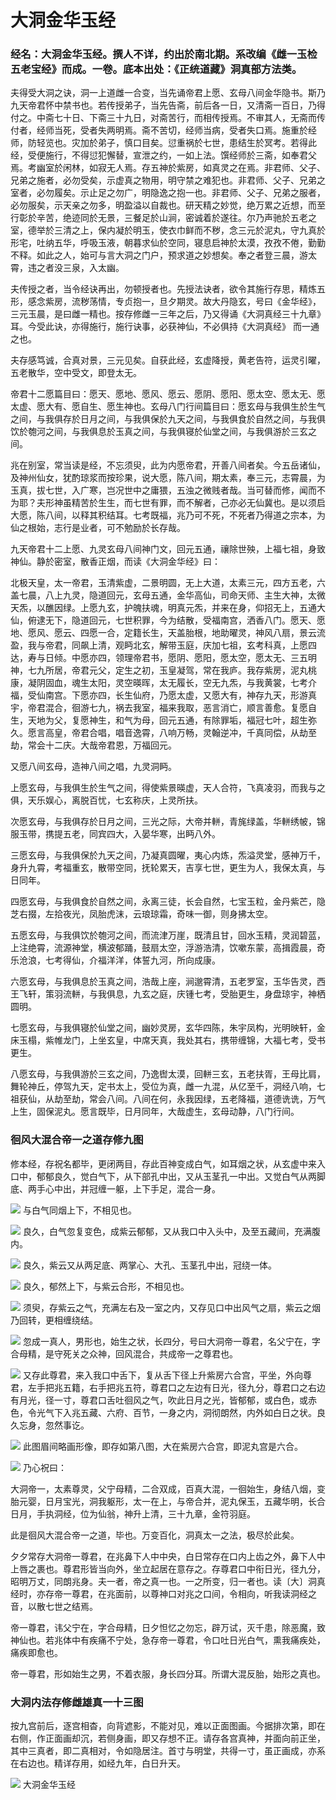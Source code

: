 # 大洞金华玉经

### 经名：大洞金华玉经。撰人不详，约出於南北期。系改编《雌一玉检五老宝经》而成。一卷。底本出处：《正统道藏》洞真部方法类。
夫得受大洞之诀，洞一上道雌一合变，当先诵帝君上愿、玄母八间金华隐书。斯乃九天帝君怀中禁书也。若传授弟子，当先告斋，前后各一日，又清斋一百日，乃得付之。中斋七十日、下斋三十九日，对斋苦行，而相传授焉。不审其人，无斋而传付者，经师当死，受者失两明焉。斋不苦切，经师当病，受者失口焉。施重於经师，防轻览也。灾加於弟子，慎口目矣。愆重祸於七世，患结生於冥考。若得此经，受便施行，不得愆犯懈替，宣泄之约，一如上法。馔经师於三斋，如奉君父焉。考幽室於闲林，如寂无人焉。存五神於紫房，如真灵之在焉。非君师、父子、兄弟之施者，必勿受矣，示虚真之物用，明守禁之难犯也。非君师、父子、兄弟之室者，必勿履矣。示止足之勿广，明隐逸之抱一也。非君师、父子、兄弟之服者，必勿服矣，示天亲之勿多，明盈溢以自裁也。研天精之妙觉，绝万累之近想，而至行彰於辛苦，绝迹同於无景，三餐足於山涧，密诚着於遂往。尔乃声驰於五老之室，德举於三清之上，保内凝於明玉，使衣巾鲜而不秽，念三元於泥丸，守九真於形宅，吐纳五华，呼吸玉液，朝暮求仙於空同，寝息启神於太漠，孜孜不倦，勤勤不释。如此之人，始可与言大洞之门户，预求道之妙想矣。奉之者登三晨，游太霄，违之者没三泉，入太幽。

夫传授之者，当令经诀再出，勿顿授者也。先授法诀者，欲令其施行存思，精炼五形，感念紫房，流秽荡情，专贞抱一，旦夕期灵。故大丹隐玄，号曰《金华经》，三元玉晨，是曰雌一精也。按存修雌一三年之后，乃又得诵《大洞真经三十九章》耳。今受此诀，亦得施行，施行诀事，必获神仙，不必俱持《大洞真经》 而一通之也。

夫存感笃诚，合真对景，三元见矣。自获此经，玄虚降授，黄老告符，运灵引曜，五老散华，空中受文，即登太无。

帝君十二愿篇目曰：愿天、愿地、愿风、愿云、愿阴、愿阳、愿太空、愿太无、愿太虚、愿大有、愿自生、愿生神也。玄母八门行间篇目曰：愿玄母与我俱生於生气之间，与我俱存於日月之间，与我俱保於九天之间，与我俱食於自然之间，与我俱饮於匏河之间，与我俱息於玉真之间，与我俱寝於仙堂之间，与我俱游於三玄之间。

兆在别室，常当读是经，不忘须臾，此为内愿帝君，开善八间者矣。今五岳诸仙，及神州仙女，犹酌琼浆而按珍果，说大愿，陈八间，期太素，奉三元，志霄晨，为玉真，拔七世，入广寒，岂况世中之庸猥，五浊之微贱者哉。当可替而修，闻而不为耶？夫形神虽精苦於生生，而七世有罪，而不解者，己亦必无仙冀也。是以须启大愿，陈八间，以释其积结耳。七考既福，兆乃可不死，不死者乃得道之宗本，为仙之根始，志行是业者，可不勉励於长存哉。

九天帝君十二上愿、九灵玄母八间神门文，回元五通，禳除世殃，上福七祖，身致神仙。静於密室，散香正烟，而读《大洞金华经》曰：

北极天皇，太一帝君，玉清紫虚，二景明圆，无上大道，太素三元，四方五老，六盖七晨，八上九灵，隐道回元，玄母五通，金华高仙，司命天师、主生大神，太微天炁，以醮因绿。上愿九玄，护魄扶魂，明真元炁，并来在身，仰招无上，五通大仙，俯逮无下，隐道回元，七世积罪，今为结散，受福南宫，洒香八门。愿天、愿地、愿风、愿云、四愿一合，定籍长生，天盖胎根，地助曜灵，神风八扇，景云流盈，我与帝君，同飙上清，观眄北玄，解带玉庭，庆加七祖，玄考科真，上愿四达，寿与日倾。中愿亦四，领理帝君书，愿阴、愿阳，愿太空，愿太无、三五明神，七九所居，帝君元父，定生之初，玉皇凝驾，常在我庐。我存紫房，泥丸桃康，凝阴固血，魂生太阳，灵空暎晖，太无履长，空无九炁，与我黄裳，七考介福，受仙南宫。下愿亦四，长生仙府，乃愿太虚，又愿大有，神存九天，形游真宇，帝君混合，徊游七九，祸去我室，福来我取，恶言消亡，顺言善愈。复愿自生，天地为父，复愿神生，和气为母，回元五通，有除罪垢，福冠七叶，超生弥久。愿言高皇，帝君合唱，唱音逸霄，八响万畅，灵翰逆冲，千真同偿，从劫至劫，常会十二庆。大哉帝君恩，万福回元。

又愿八间玄母，造神八间之唱，九灵洞眄。

上愿玄母，与我俱生於生气之间，得使紫景暎虚，天人合符，飞真凌羽，而我与之俱，天乐娱心，离脱百忧，七玄称庆，上灵所扶。

次愿玄母，与我俱存於日月之间，三光之际，大帝并軿，青旄绿盖，华軿绣帔，锦服玉带，携提五老，同宾四大，入晏华寒，出眄八外。

三愿玄母，与我俱保於九天之间，乃凝真圆曜，夷心内炼，炁溢灵堂，感神万千，身升九霄，考福重玄，散带空同，抚轮累天，吉享七世，更生为人，我保太真，与日同年。

四愿玄母，与我俱食於自然之间，永离三徒，长会自然，七宝玉粒，金丹紫芒，隐芝右掇，左拾夜光，凤胎虎沫，云琅琼霜，奇味一御，则身拂太空。

五愿玄母，与我俱饮於匏河之间，而流津万崖，既清且甘，回水玉精，灵润碧蓝，上注绝霄，流源神堂，横波郁踊，鼓扇太空，浮游浩清，饮嗽东蒙，高揖霞晨，奇乐沧浪，七考得仙，介福洋洋，体誓九河，所向成康。

六愿玄母，与我俱息於玉真之间，浩哉上座，涧邈霄清，五老罗室，玉华告灵，西王飞轩，策羽流軿，与我俱息，九玄之庭，庆锺七考，受胎更生，身盘琼宇，神栖圆明。

七愿玄母，与我俱寝於仙堂之间，幽妙灵房，玄华四陈，朱宇凤构，光明映轩，金床玉榻，紫帷龙门，上坐玄皇，中席天真，我处其右，携带缠锦，大福七考，受书更生。

八愿玄母，与我俱游於三玄之间，乃逸辔太漠，回軿三玄，五老扶胥，王母比肩，舞轮神丘，停驾九天，定书太上，受位为真，雌一九混，从亿至千，洞经八响，七祖获仙，从劫至劫，常会八间。八间在何，永我因绿，五老降福，道德诜诜，万气上生，固保泥丸。愿言既毕，日月同年，大哉虚生，玄母动静，八门行间。


### 徊风大混合帝一之道存修九图

修本经，存祝名都毕，更闭两目，存此百神变成白气，如耳烟之状，从玄虚中来入口中，郁郁良久，觉白气下，从下部孔中出，又从玉茎孔一中出。又觉白气从两脚底、两手心中出，并冠缠一躯，上下手足，混合一身。



![](/media/202305/2023-05-09_170114_0759960.4130832838634778.png)
与白气同烟上下，不相见也。



![](/media/202305/2023-05-09_170123_3473020.6441306240432735.png)
良久，白气忽复变色，成紫云郁郁，又从我口中入头中，及至五藏间，充满腹内。



![](/media/202305/2023-05-09_170128_7838230.8191262039294841.png)
良久，紫云又从两足底、两掌心、大孔、玉茎孔中出，冠绕一体。



![](/media/202305/2023-05-09_170138_0026600.5703383784966397.png)
良久，郁然上下，与紫云合形，不相见也。



![](/media/202305/2023-05-09_170144_5012730.27860402200214796.png)
须臾，存紫云之气，充满左右及一室之内，又存见口中出风气之扇，紫云之烟乃回转，更相缠绕结。



![](/media/202305/2023-05-09_170155_4859380.4629117323623554.png)
忽成一真人，男形也，始生之状，长四分，号曰大洞帝一尊君，名父宁在，字合母精，是守死关之众神，回风混合，共成帝一之尊君也。



![](/media/202305/2023-05-09_170202_9756550.7593995263066019.png)
又存此尊君，来入我口中舌下，复从舌下径上升紫房六合宫，平坐，外向尊君，左手把兆五籍，右手把兆五符，尊君口之左边有日光，径九分，尊君口之右边有月光，径一寸，尊君口舌吐徊风之气，吹此日月之光，皆郁郁，或白色，或赤色，令光气下入兆五藏、六府、百节，一身之内，洞彻朗然，内外如白日之状。良久忘身，忽然事讫。



![](/media/202305/2023-05-09_170209_7040260.049993865841418184.png)
此图眉间略画形像，即存如第八图，大在紫房六合宫，即泥丸宫是六合。



![](/media/202305/2023-05-09_170216_5441510.4450766068166174.png)
乃心祝曰：

大洞帝一，太素尊灵，父宁母精，二合双成，百真大混，一徊始生，身结八烟，变胎元婴，日月宝光，洞我躯形，太一在上，与帝合并，泥丸保玉，五藏华明，长合日月，手执洞经，位为仙翁，神升上清，三十九章，金符羽庭。

此是徊风大混合帝一之道，毕也。万变百化，洞真太一之法，极尽於此矣。

夕夕常存大洞帝一尊君，在兆鼻下人中中央，白日常存在口内上齿之外，鼻下人中上唇之裹也。尊君形皆当向外，坐立起居在意存之。存尊君口中衔日光，径九分，昭明万丈，同朗兆身。夫一者，帝之真一也。一之所变，归一者也。读〔大〕洞真经时，亦存帝一尊君，在兆面前，以尊神口对兆之口间，令相向，听我读洞经之音，以散七世之结焉。

帝一尊君，讳父宁在，字合母精，日夕怛忆之勿忘，辟万试，灭千患，除恶魔，致神仙也。若兆体中有疾痛不宁处，急存帝一尊君，令口吐日光白气，熏我痛疾处，痛疾即愈也。

帝一尊君，形如始生之男，不着衣服，身长四分耳。所谓大混反胎，始形之真也。

### 大洞内法存修雌雄真一十三图

按九宫前后，逐宫相杳，向背遮影，不能对见，难以正面图画。今据排次第，即在右侧，作正面画却沉，若侧身画，即又存想不正。请存各宫真神，并面向前正坐，其中三真者，即二真相对，令如隐居注。首寸与明堂，共得一寸，虽正画成，亦系在右边也。精详存用，如经九年，白日升天。



![](/media/202305/2023-05-09_170228_1147350.10592653205853708.png)
大洞金华玉经
